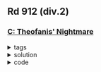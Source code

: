 Rd 912 (div.2)
---

### [C: Theofanis' Nightmare](https://codeforces.com/contest/1903/problem/C)

<details>
<summary> tags </summary>
    
    | suffix sum | greedy |

</details>

<details>
<summary> solution </summary>
    
    the problem is actually like:
    
    arr:  a  b  c  d  e  f  g
         ---------------------
               ---------------
                  ------------
                           ---
    
    so all's about which suffixs to add
    that is, add all positive suffixs
    
</details>

<details>
<summary> code </summary>
    
    ```c++
        #include <bits/stdc++.h>
        using namespace std;
        #define ll long long                
        int main () {
            ios::sync_with_stdio(false); cin.tie(0);
            int t;  cin >> t;
            while (t--) {
                int n;  cin >> n;
                vector<ll> arr(n + 1), suffix(n + 2);
                for (int i = 1; i <= n; i++) cin >> arr[i];
                for (int i = n; i >= 1; i--) suffix[i] = suffix[i + 1] + arr[i];
                ll ans = suffix[1];
                for (int i = 2; i <= n; i++) 
                    if (suffix[i] > 0) ans += suffix[i];
                cout << ans << '\n';
            }
        }
    ```
    
</details>
